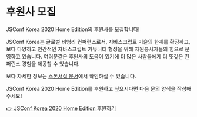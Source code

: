 # 후원사 모집

JSConf Korea 2020 Home Edition의 후원사를 모집합니다!

JSConf Korea는 글로벌 비영리 컨퍼런스로서, 자바스크립트 기술의 한계를 확장하고, 보다 다양하고 인간적인 자바스크립트 커뮤니티 형성을 위해 자원봉사자들의 힘으로 운영하고 있습니다. 여러분같은 후원사의 도움이 있기에 더 많은 사람들에게 더 뜻깊은 컨퍼런스 경험을 제공할 수 있습니다.

보다 자세한 정보는 [스폰서십 문서](https://drive.google.com/file/d/1HxqYbqVLyTPdENvl2NNknVls8yZiYg44/view?usp=sharing)에서 확인하실 수 있습니다.

JSConf Korea 2020 Home Edition를 후원하고 싶으시다면 다음 문의 양식을 작성해주세요!

[👉 JSConf Korea 2020 Home Edition 후원하기](https://forms.gle/9uEAoCsVkH2X4fjj6)
